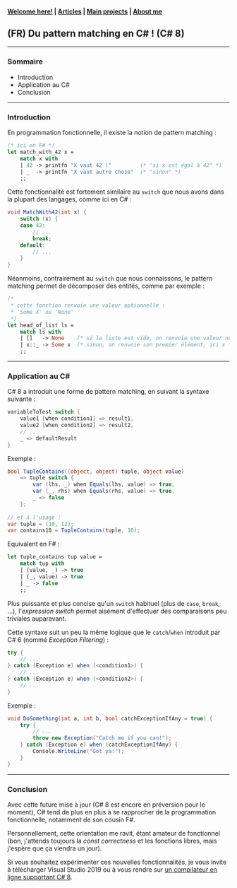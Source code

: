 #### [Welcome here!](https://vpenando.github.io) | [Articles](https://vpenando.github.io/articles.html) | [Main projects](https://vpenando.github.io/projects.html) | [About me](https://vpenando.github.io/about.html)

## (FR) Du pattern matching en C# ! (C# 8)

---

### Sommaire
* Introduction
* Application au C#
* Conclusion

---

### Introduction
En programmation fonctionnelle, il existe la notion de pattern matching :
```ml
(* ici en F# *)
let match_with_42 x =
    match x with
    | 42 -> printfn "X vaut 42 !"         (* "si x est égal à 42" *)
    | _  -> printfn "X vaut autre chose"  (* "sinon" *)
    ;;
```
Cette fonctionnalité est fortement similaire au `switch` que nous avons dans la plupart des langages, comme ici en C# :
```cs
void MatchWith42(int x) {
    switch (x) {
    case 42:
        // ...
        break;
    default:
        // ...
    }
}
```
Néanmoins, contrairement au `switch` que nous connaissons, le pattern matching permet de décomposer des entités, comme par exemple :
```ml
(*
 * cette fonction renvoie une valeur optionnelle :
 * 'Some X' ou 'None'
 *)
let head_of_list ls =
    match ls with
    | []   -> None    (* si la liste est vide, on renvoie une valeur nulle *)
    | x::_ -> Some x  (* sinon, on renvoie son premier élément, ici x *)
    ;;
```

---

### Application au C#
C# 8 a introduit une forme de pattern matching, en suivant la syntaxe suivante :
```cs
variableToTest switch {
    value1 [when condition1] => result1,
    value2 [when condition2] => result2,
    // ...
    _ => defaultResult
}
```
Exemple :
```cs
bool TupleContains((object, object) tuple, object value)
    => tuple switch {
        var (lhs, _) when Equals(lhs, value) => true,
        var (_, rhs) when Equals(rhs, value) => true,
        _ => false
    };
    
// et à l'usage :
var tuple = (10, 12);
var contains10 = TupleContains(tuple, 10);
```
Equivalent en F# :
```ml
let tuple_contains tup value =
    match tup with
    | (value, _) -> true
    | (_, value) -> true
    | _ -> false
    ;;
```
Plus puissante et plus concise qu'un `switch` habituel (plus de `case`, `break`, ...), l'*expression switch* permet aisément d'effectuer des comparaisons peu triviales auparavant.

Cette syntaxe suit un peu la même logique que le `catch`/`when` introduit par C# 6 (nommé *Exception Filtering*) :
```cs
try {
    // ...
} catch (Exception e) when (<condition1>) {
    // ...
} catch (Exception e) when (<condition2>) {
    // ...
}
```
Exemple :
```cs
void DoSomething(int a, int b, bool catchExceptionIfAny = true) {
    try {
        // ...
        throw new Exception("Catch me if you can!");
    } catch (Exception e) when (catchExceptionIfAny) {
        Console.WriteLine("Got ya!");
    }
}
```

---

### Conclusion
Avec cette future mise à jour (C# 8 est encore en préversion pour le moment), C# tend de plus en plus à se rapprocher de la programmation fonctionnelle, notamment de son cousin F#.

Personnellement, cette orientation me ravit, étant amateur de fonctionnel (bon, j'attends toujours la *const correctness* et les fonctions libres, mais j'espère que ça viendra un jour).

Si vous souhaitez expérimenter ces nouvelles fonctionnalités, je vous invite à télécharger Visual Studio 2019 ou à vous rendre sur [un compilateur en ligne supportant C# 8](https://sharplab.io/).
